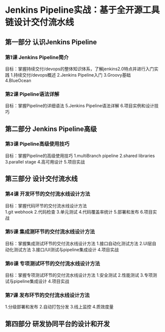 # Jenkins Pipeline实战：基于全开源工具链设计交付流水线

## 第一部分 认识Jenkins Pipeline
### 第1课 Jenkins Pipeline简介
目标：掌握持续交付/devops的整体知识体系，了解jenkins2.0特点并进行入门实践
1.持续交付/devops概述
2.Jenkins Pipeline入门
3.Groovy基础　
4.BlueOcean
### 第2课 Pipeline语法详解<br>
目标：掌握Pipeline的详细语法
5.Jenkins Pipeline语法详解
6.项目实例和设计技巧
## 第二部分 Jenkins Pipeline高级
### 第3课 Pipeline高级使用技巧<br>
目标：掌握Pipeline的高级使用技巧
1.multiBranch pipeline
2.shared libraries
3.parallel stage
4.高可用设计
5.项目实战<br>
## 第三部分 设计交付流水线
### 第4课 开发环节的交付流水线设计方法<br>
目标：掌握代码环节的交付流水线设计方法<br>
1.git webhook
2.代码检查
3.单元测试
4.代码覆盖率统计
5.部署和发布
6.项目实战
### 第5课 集成测环节的交付流水线设计方法<br>
目标：掌握集成测试环节的交付流水线设计方法
1.接口自动化测试方法
2.UI层自动化测试方法
3.接口/UI测试与pipeline集成设计
4.项目实战
### 第6课 专项测试环节的交付流水线设计方法<br>
目标：掌握专项测试环节的交付流水线设计方法
1.安全测试
2.性能测试
3.专项测试与pipeline集成设计
4.项目实战
### 第7课 发布环节的交付流水线设计方法<br>
1.分级部署和发布
2.自动打包分发
3.线上监控
4.质效度量
## 第四部分 研发协同平台的设计和开发<br>
